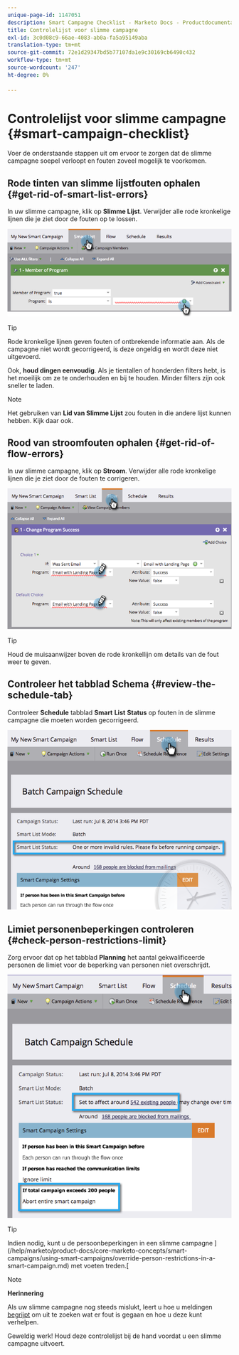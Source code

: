 ```yaml
---
unique-page-id: 1147051
description: Smart Campagne Checklist - Marketo Docs - Productdocumentatie
title: Controlelijst voor slimme campagne
exl-id: 3c0d08c9-66ae-4083-ab0a-fa5a95149aba
translation-type: tm+mt
source-git-commit: 72e1d29347bd5b77107da1e9c30169cb6490c432
workflow-type: tm+mt
source-wordcount: '247'
ht-degree: 0%

---
```


# Controlelijst voor slimme campagne {#smart-campaign-checklist}

Voer de onderstaande stappen uit om ervoor te zorgen dat de slimme campagne soepel verloopt en fouten zoveel mogelijk te voorkomen.

## Rode tinten van slimme lijstfouten ophalen {#get-rid-of-smart-list-errors}

In uw slimme campagne, klik op **Slimme Lijst**. Verwijder alle rode kronkelige lijnen die je ziet door de fouten op te lossen.

![](assets/image2014-9-22-16-3a9-3a13.png)

>[!TIP]
>
>Rode kronkelige lijnen geven fouten of ontbrekende informatie aan. Als de campagne niet wordt gecorrigeerd, is deze ongeldig en wordt deze niet uitgevoerd.
>
>Ook, **houd dingen eenvoudig**. Als je tientallen of honderden filters hebt, is het moeilijk om ze te onderhouden en bij te houden. Minder filters zijn ook sneller te laden.

>[!NOTE]
>
>Het gebruiken van **Lid van Slimme Lijst** zou fouten in die andere lijst kunnen hebben. Kijk daar ook.

## Rood van stroomfouten ophalen {#get-rid-of-flow-errors}

In uw slimme campagne, klik op **Stroom**. Verwijder alle rode kronkelige lijnen die je ziet door de fouten te corrigeren.

![](assets/image2014-9-22-16-3a10-3a49.png)

>[!TIP]
>
>Houd de muisaanwijzer boven de rode kronkellijn om details van de fout weer te geven.

## Controleer het tabblad Schema {#review-the-schedule-tab}

Controleer **Schedule** tabblad **Smart** **List** **Status** op fouten in de slimme campagne die moeten worden gecorrigeerd.

![](assets/three.png)

## Limiet personenbeperkingen controleren {#check-person-restrictions-limit}

Zorg ervoor dat op het tabblad **Planning** het aantal gekwalificeerde personen de limiet voor de beperking van personen niet overschrijdt.

![](assets/four.png)

>[!TIP]
>
>Indien nodig, kunt u de persoonbeperkingen in een slimme campagne ](/help/marketo/product-docs/core-marketo-concepts/smart-campaigns/using-smart-campaigns/override-person-restrictions-in-a-smart-campaign.md) met voeten treden.[

>[!NOTE]
>
>**Herinnering**
>
>Als uw slimme campagne nog steeds mislukt, leert u hoe u meldingen [begrijpt](/help/marketo/product-docs/core-marketo-concepts/miscellaneous/understanding-notifications.md) om uit te zoeken wat er fout is gegaan en hoe u deze kunt verhelpen.

Geweldig werk! Houd deze controlelijst bij de hand voordat u een slimme campagne uitvoert.
